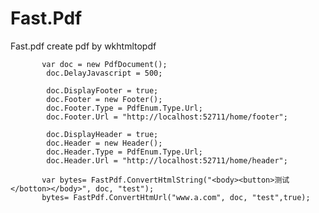 # Fast.Pdf
Fast.pdf create pdf by wkhtmltopdf

           var doc = new PdfDocument();
            doc.DelayJavascript = 500;

            doc.DisplayFooter = true;
            doc.Footer = new Footer();
            doc.Footer.Type = PdfEnum.Type.Url;
            doc.Footer.Url = "http://localhost:52711/home/footer";

            doc.DisplayHeader = true;
            doc.Header = new Header();
            doc.Header.Type = PdfEnum.Type.Url;
            doc.Header.Url = "http://localhost:52711/home/header";

           var bytes= FastPdf.ConvertHtmlString("<body><button>测试</botton></body>", doc, "test");
           bytes= FastPdf.ConvertHtmUrl("www.a.com", doc, "test",true);
